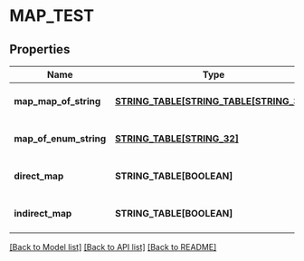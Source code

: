 # MAP_TEST

## Properties
Name | Type | Description | Notes
------------ | ------------- | ------------- | -------------
**map_map_of_string** | [**STRING_TABLE[STRING_TABLE[STRING_32]]**](STRING_TABLE.md) |  | [optional] [default to null]
**map_of_enum_string** | [**STRING_TABLE[STRING_32]**](STRING_32.md) |  | [optional] [default to null]
**direct_map** | **STRING_TABLE[BOOLEAN]** |  | [optional] [default to null]
**indirect_map** | **STRING_TABLE[BOOLEAN]** |  | [optional] [default to null]

[[Back to Model list]](../README.md#documentation-for-models) [[Back to API list]](../README.md#documentation-for-api-endpoints) [[Back to README]](../README.md)


